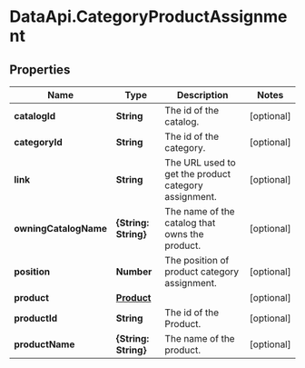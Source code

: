 # DataApi.CategoryProductAssignment

## Properties
Name | Type | Description | Notes
------------ | ------------- | ------------- | -------------
**catalogId** | **String** | The id of the catalog. | [optional] 
**categoryId** | **String** | The id of the category. | [optional] 
**link** | **String** | The URL used to get the product category assignment. | [optional] 
**owningCatalogName** | **{String: String}** | The name of the catalog that owns the product. | [optional] 
**position** | **Number** | The position of product category assignment. | [optional] 
**product** | [**Product**](Product.md) |  | [optional] 
**productId** | **String** | The id of the Product. | [optional] 
**productName** | **{String: String}** | The name of the product. | [optional] 
